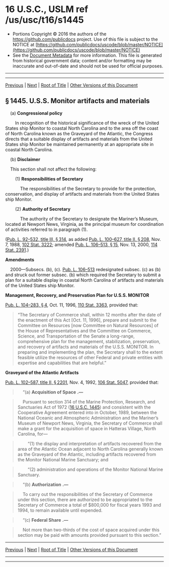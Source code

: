 ---
---

# 16 U.S.C., USLM ref /us/usc/t16/s1445

* Portions Copyright © 2016 the authors of the https://github.com/publicdocs project.
  Use of this file is subject to the NOTICE at [https://github.com/publicdocs/uscode/blob/master/NOTICE](https://github.com/publicdocs/uscode/blob/master/NOTICE)
* See the [Document Metadata](././../../../..//README.md) for more information.
  This file is generated from historical government data; content and/or formatting may be inaccurate and out-of-date and should not be used for official purposes.

----------
----------

[Previous](./../../../..//us/usc/t16/ch32/m__us_usc_t16_s1444.md) | [Next](./../../../..//us/usc/t16/ch32/m__us_usc_t16_s1445a.md) | [Root of Title](./../../../../) | [Other Versions of this Document](https://publicdocs.github.io/go/links?ns=uslm&ref=%2Fus%2Fusc%2Ft16%2Fs1445)

## § 1445. U.S.S. Monitor artifacts and materials

    (a) __Congressional policy__ 

        In recognition of the historical significance of the wreck of the United States ship Monitor to coastal North Carolina and to the area off the coast of North Carolina known as the Graveyard of the Atlantic, the Congress directs that a suitable display of artifacts and materials from the United States ship Monitor be maintained permanently at an appropriate site in coastal North Carolina.

    (b) __Disclaimer__ 

    This section shall not affect the following:

        (1) __Responsibilities of Secretary__ 

            The responsibilities of the Secretary to provide for the protection, conservation, and display of artifacts and materials from the United States ship Monitor.

        (2) __Authority of Secretary__ 

            The authority of the Secretary to designate the Mariner’s Museum, located at Newport News, Virginia, as the principal museum for coordination of activities referred to in paragraph (1).

([Pub. L. 92–532, title III, § 314][/us/pl/92/532/s314], as added [Pub. L. 100–627, title II, § 208][/us/pl/100/627/s208], Nov. 7, 1988, [102 Stat. 3222][/us/stat/102/3222]; amended [Pub. L. 106–513, § 15][/us/pl/106/513/s15], Nov. 13, 2000, [114 Stat. 2391][/us/stat/114/2391].)

 __Amendments__ 

    2000—Subsecs. (b), (c). [Pub. L. 106–513][/us/pl/106/513] redesignated subsec. (c) as (b) and struck out former subsec. (b) which required the Secretary to submit a plan for a suitable display in coastal North Carolina of artifacts and materials of the United States ship Monitor.

 __Management, Recovery, and Preservation Plan for U.S.S. MONITOR__ 

[Pub. L. 104–283, § 4][/us/pl/104/283/s4], Oct. 11, 1996, [110 Stat. 3363][/us/stat/110/3363], provided that: 

> “The Secretary of Commerce shall, within 12 months after the date of the enactment of this Act \[Oct. 11, 1996\], prepare and submit to the Committee on Resources \[now Committee on Natural Resources\] of the House of Representatives and the Committee on Commerce, Science, and Transportation of the Senate a long-range, comprehensive plan for the management, stabilization, preservation, and recovery of artifacts and materials of the U.S.S. MONITOR. In preparing and implementing the plan, the Secretary shall to the extent feasible utilize the resources of other Federal and private entities with expertise and capabilities that are helpful.”

 __Graveyard of the Atlantic Artifacts__ 

[Pub. L. 102–587, title II, § 2201][/us/pl/102/587/s2201], Nov. 4, 1992, [106 Stat. 5047][/us/stat/106/5047], provided that:

>     “(a)  __Acquisition of Space__  __.—__ 

>     Pursuant to section 314 of the Marine Protection, Research, and Sanctuaries Act of 1972 ([16 U.S.C. 1445][/us/usc/t16/s1445]) and consistent with the Cooperative Agreement entered into in October, 1989, between the National Oceanic and Atmospheric Administration and the Mariner’s Museum of Newport News, Virginia, the Secretary of Commerce shall make a grant for the acquisition of space in Hatteras Village, North Carolina, for—

>         “(1) the display and interpretation of artifacts recovered from the area of the Atlantic Ocean adjacent to North Carolina generally known as the Graveyard of the Atlantic, including artifacts recovered from the Monitor National Marine Sanctuary; and

>         “(2) administration and operations of the Monitor National Marine Sanctuary.

>     “(b)  __Authorization__  __.—__ 

>     To carry out the responsibilities of the Secretary of Commerce under this section, there are authorized to be appropriated to the Secretary of Commerce a total of $800,000 for fiscal years 1993 and 1994, to remain available until expended.

>     “(c)  __Federal Share__  __.—__ 

>     Not more than two-thirds of the cost of space acquired under this section may be paid with amounts provided pursuant to this section.”

----------

[Previous](./../../../..//us/usc/t16/ch32/m__us_usc_t16_s1444.md) | [Next](./../../../..//us/usc/t16/ch32/m__us_usc_t16_s1445a.md) | [Root of Title](./../../../../) | [Other Versions of this Document](https://publicdocs.github.io/go/links?ns=uslm&ref=%2Fus%2Fusc%2Ft16%2Fs1445)

----------
----------

[/us/pl/92/532/s314]: https://publicdocs.github.io/go/links?ns=uslm&ref=%2Fus%2Fpl%2F92%2F532%2Fs314
[/us/pl/100/627/s208]: https://publicdocs.github.io/go/links?ns=uslm&ref=%2Fus%2Fpl%2F100%2F627%2Fs208
[/us/stat/102/3222]: https://publicdocs.github.io/go/links?ns=uslm&ref=%2Fus%2Fstat%2F102%2F3222
[/us/pl/106/513/s15]: https://publicdocs.github.io/go/links?ns=uslm&ref=%2Fus%2Fpl%2F106%2F513%2Fs15
[/us/stat/114/2391]: https://publicdocs.github.io/go/links?ns=uslm&ref=%2Fus%2Fstat%2F114%2F2391
[/us/pl/106/513]: https://publicdocs.github.io/go/links?ns=uslm&ref=%2Fus%2Fpl%2F106%2F513
[/us/pl/104/283/s4]: https://publicdocs.github.io/go/links?ns=uslm&ref=%2Fus%2Fpl%2F104%2F283%2Fs4
[/us/stat/110/3363]: https://publicdocs.github.io/go/links?ns=uslm&ref=%2Fus%2Fstat%2F110%2F3363
[/us/pl/102/587/s2201]: https://publicdocs.github.io/go/links?ns=uslm&ref=%2Fus%2Fpl%2F102%2F587%2Fs2201
[/us/stat/106/5047]: https://publicdocs.github.io/go/links?ns=uslm&ref=%2Fus%2Fstat%2F106%2F5047
[/us/usc/t16/s1445]: https://publicdocs.github.io/go/links?ns=uslm&ref=%2Fus%2Fusc%2Ft16%2Fs1445


